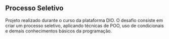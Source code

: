 ## Processo Seletivo

Projeto realizado durante o curso da plataforma DIO. O desafio consiste em criar um processo seletivo, aplicando técnicas de POO, uso de condicionais e demais conhecimentos básicos da programação.
